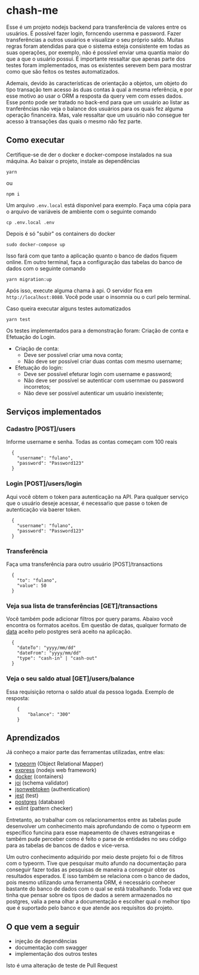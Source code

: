 # chash-me

Esse é um projeto nodejs backend para transferência de valores entre os usuários. É possível fazer login, forncendo usernma e password. Fazer transferências a outros usuários e visualizar o seu próprio saldo. Muitas regras foram atendidas para que o sistema esteja consistente em todas as suas operações, por exemplo, não é possível enviar uma quantia maior do que a que o usuário possui.
É importante ressaltar que apenas parte dos testes foram implementados, mas os existentes serevem bem para mostrar como que são feitos os testes automatizados.

Ademais, devido às características de orientação a objetos, um objeto do tipo transação tem acesso às duas contas à qual a mesma referência, e por esse motivo ao usar o ORM a resposta da query vem com esses dados. Esse ponto pode ser tratado no back-end para que um usuário ao listar as tranferências não veja o balance dos usuários para os quais fez alguma operação financeira. Mas, vale ressaltar que um usuário não consegue ter acesso à transações das quais o mesmo não fez parte.

## Como executar

Certifique-se de der o docker e docker-compose instalados na sua máquina. Ao baixar o projeto, instale as dependências

    yarn

ou

    npm i

Um arquivo `.env.local` está disponível para exemplo. Faça uma cópia para o arquivo de variáveis de ambiente com o seguinte comando

    cp .env.local .env

Depois é só "subir" os containers do docker

    sudo docker-compose up

Isso fará com que tanto a aplicação quanto o banco de dados fiquem online.
Em outro terminal, faça a configuração das tabelas do banco de dados com o seguinte comando

    yarn migration:up

Após isso, execute alguma chama à api. O servidor fica em `http://localhost:8080`. Você pode usar o insomnia ou o curl pelo terminal.

Caso queira executar alguns testes automatizados

    yarn test

Os testes implementados para a demonstração foram: Criação de conta e Efetuação do Login.

- Criação de conta:
  - Deve ser possível criar uma nova conta;
  - Não deve ser possível criar duas contas com mesmo username;
- Efetuação do login:
  - Deve ser possível efeturar login com username e password;
  - Não deve ser possível se autenticar com usernmae ou password incorretos;
  - Não deve ser possível autenticar um usuário inexistente;

## Serviços implementados

### Cadastro [POST]/users

Informe username e senha. Todas as contas começam com 100 reais

      {
        "username": "fulano",
        "password": "Password123"
      }

### Login [POST]/users/login

Aqui você obtem o token para autenticação na API. Para qualquer serviço que o usuário deseje acessar, é necessaŕio que passe o token de autenticação via baerer token.

      {
        "username": "fulano",
        "password": "Password123"
      }

### Transferência

Faça uma transferência para outro usuário [POST]/transactions

      {
        "to": "fulano",
        "value": 50
      }

### Veja sua lista de transferências [GET]/transactions

Você também pode adicionar filtros por query params. Abaixo você encontra os formatos aceitos. Em questão de datas, qualquer formato de [data](https://www.postgresql.org/docs/15/datatype-datetime.html#DATATYPE-DATETIME-INPUT) aceito pelo postgres será aceito na aplicação.

      {
        "dateTo": "yyyy/mm/dd"
        "dateFrom": "yyyy/mm/dd"
        "type": "cash-in" | "cash-out"
      }

### Veja o seu saldo atual [GET]/users/balance

Essa requisição retorna o saldo atual da pessoa logada. Exemplo de resposta:

        {
            "balance": "300"
        }

## Aprendizados

Já conheço a maior parte das ferramentas utilizadas, entre elas:

- [typeorm](https://typeorm.io/) (Object Relational Mapper)
- [express](https://www.npmjs.com/package/express) (nodejs web framework)
- [docker](https://www.docker.com/) (containers)
- [joi](https://joi.dev/api/) (schema validator)
- [jsonwebtoken](https://www.npmjs.com/package/jsonwebtoken) (authentication)
- [jest](https://jestjs.io/pt-BR/docs/getting-started) (test)
- [postgres](https://www.postgresql.org/) (database)
- eslint (pattern checker)

Entretanto, ao trabalhar com os relacionamentos entre as tabelas pude desenvolver um conhecimento mais aprofundando de como o typeorm em específico funcina para esse mapeamento de chaves estrangeiras e também pude perceber como é feito o parse de entidades no seu código para as tabelas de bancos de dados e vice-versa.

Um outro conhecimento adquirido por meio deste projeto foi o de filtros com o typeorm. Tive que pesquisar muito afundo na documentação para conseguir fazer todas as pesquisas de maneira a conseguir obter os resultados esperados. E isso também se relaciona com o banco de dados, pois mesmo utilizando uma ferramenta ORM, é necessário conhecer bastante do banco de dados com o qual se está trabalhando. Toda vez que tinha que pensar sobre os tipos de dados a serem armazenados no postgres, valia a pena olhar a documentação e escolher qual o melhor tipo que é suportado pelo banco e que atende aos requisitos do projeto.

## O que vem a seguir

- injeção de dependências
- documentação com swagger
- implementação dos outros testes

Isto é uma alteração de teste de Pull Request
